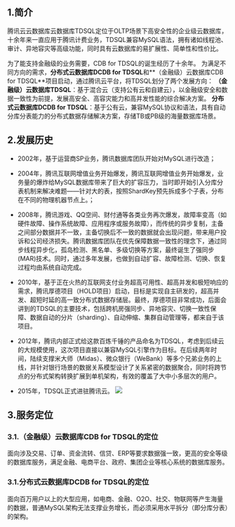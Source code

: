 ## 1.简介
腾讯云云数据库云数据库TDSQL定位于OLTP场景下高安全性的企业级云数据库，十余年来一直应用于腾讯计费业务，TDSQL兼容MySQL语法，拥有诸如线程池、审计、异地容灾等高级功能，同时具有云数据库的易扩展性、简单性和性价比。

为了能支持金融级的业务需要，CDB for TDSQL的诞生经历了十余年。
为满足不同方向的需求，**分布式云数据库DCDB for TDSQL**和**（金融级）云数据库CDB for TDSQL**项目启动，通过腾讯云平台，将TDSQL划分了两个发展方向：
**（金融级）云数据库TDSQL**：基于混合云（支持公有云和自建云），以金融级安全和数据一致性为前提，发展高安全、高容灾能力和高并发性能的综合解决方案。
**分布式云数据库DCDB for TDSQL**：基于公有云，兼容MySQL协议和语法，具有自动分库分表能力的分布式数据存储解决方案，存储TB或PB级的海量数据库场景。
## 2.发展历史

- 2002年，基于运营商SP业务，腾讯数据库团队开始对MySQL进行改造；


- 2004年，腾讯互联网增值业务开始爆发，腾讯互联网增值业务开始爆发，业务量的爆炸给MySQL数据库带来了巨大的扩容压力，当时即开始引入分库分表机制来解决难题——针对大的表，按照ShardKey预先拆成多个子表，分布在不同的物理机器节点上。；


- 2008年，腾讯游戏、QQ空间、财付通等各类业务再次爆发，故障率变高（如硬件故障、操作系统故障、应用程序或服务故障），而传统的异步复制，主备之间部分数据并不一致，主备切换后不一致的数据就会出现问题，带来用户投诉和公司经济损失。腾讯数据库团队在优先保障数据一致性的理念下，通过同步线程异步化，孤岛检测、黑名单、多级切换等方案，最终诞生了强同步(MAR)技术。同时，通过多年发展，也做到自动扩容、故障检测、切换、恢复过程均由系统自动完成。
-  2010年，基于正在火热的互联网支付业务超高可用性、超高并发和极短响应的需求，腾讯厚德项目（HOLD项目）启动，目标是实现自主研发的，超高并发、超短时延的高一致分布式数据存储层。最终，厚德项目非常成功，后面会讲到的TDSQL的主要技术，包括跨机房强同步、异地容灾、切换一致性保障、数据自动的分片（sharding）、自动伸缩、集群自动管理等，都来自于该项目。

-   2012年，腾讯内部正式给这款百炼千锤的产品命名为TDSQL，考虑到后续云的大规模使用，这次项目直接以兼容MySQL引擎作为目标。在后续两年时间，陆续支撑米大师（Midas）、微众银行（WeBank）等多个兄弟业务的上线，并针对银行场景的数据关系模型设计了关系紧密的数据聚合，同时将跨节点的分布式架构转换扩展到单机架构，有效的覆盖了大中小多层次的用户。

-   2015年，TDSQL正式进驻腾讯云。
![](//mccdn.qcloud.com/static/img/dc286f4282a5d487955ed89cef93ba69/image.png)

##  3.服务定位
### 3.1.（金融级）云数据库CDB for TDSQL的定位
面向涉及交易、订单、资金流转、信贷、ERP等要求数据强一致，更高的安全等级的数据库服务，满足金融、电商平台、政府、集团企业等核心系统的数据库服务。

### 3.1.分布式云数据库DCDB for TDSQL的定位
面向百万用户以上的大型应用，如电商、金融、O2O、社交、物联网等产生海量的数据，普通MySQL架构无法支撑业务增长，而必须采用水平拆分（即分库分表）的架构。
